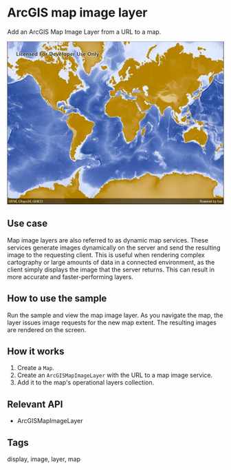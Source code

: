 # ArcGIS map image layer

Add an ArcGIS Map Image Layer from a URL to a map.

![screenshot](ArcGISMapImageLayerUrl.jpg)

## Use case

Map image layers are also referred to as dynamic map services. These services generate images dynamically on the server and send the resulting image to the requesting client. This is useful when rendering complex cartography or large amounts of data in a connected environment, as the client simply displays the image that the server returns. This can result in more accurate and faster-performing layers.

## How to use the sample

Run the sample and view the map image layer. As you navigate the map, the layer issues image requests for the new map extent. The resulting images are rendered on the screen.

## How it works

1. Create a `Map`.
2. Create an `ArcGISMapImageLayer` with the URL to a map image service.
3. Add it to the map's operational layers collection.

## Relevant API

* ArcGISMapImageLayer

## Tags

display, image, layer, map
